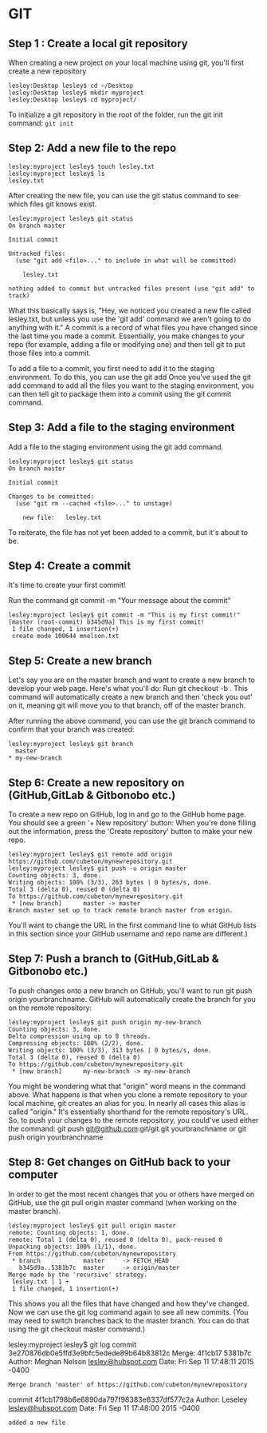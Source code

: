 # GIT
## Step 1 : Create a local git repository 
When creating a new project on your local machine using git, you'll first create a new repository
```
lesley:Desktop lesley$ cd ~/Desktop
lesley:Desktop lesley$ mkdir myproject
lesley:Desktop lesley$ cd myproject/
```
To initialize a git repository in the root of the folder, run the git init command:
```git init```
## Step 2: Add a new file to the repo
```
lesley:myproject lesley$ touch lesley.txt
lesley:myproject lesley$ ls
lesley.txt
```
After creating the new file, you can use the git status command to see which files git knows exist.
```
lesley:myproject lesley$ git status
On branch master

Initial commit

Untracked files:
  (use "git add <file>..." to include in what will be committed)

	lesley.txt

nothing added to commit but untracked files present (use "git add" to track)
```
What this basically says is, "Hey, we noticed you created a new file called lesley.txt, but unless you use the 'git add' command we aren't going to do anything with it."
A commit is a record of what files you have changed since the last time you made a commit. Essentially, you make changes to your repo (for example, adding a file or modifying one) and then tell git to put those files into a commit.

To add a file to a commit, you first need to add it to the staging environment. To do this, you can use the git add <filename>
Once you've used the git add command to add all the files you want to the staging environment, you can then tell git to package them into a commit using the git commit command. 
  
## Step 3: Add a file to the staging environment
Add a file to the staging environment using the git add command.
```
lesley:myproject lesley$ git status
On branch master

Initial commit

Changes to be committed:
  (use "git rm --cached <file>..." to unstage)

	new file:   lesley.txt
```
To reiterate, the file has not yet been added to a commit, but it's about to be.

## Step 4: Create a commit

It's time to create your first commit!

Run the command git commit -m "Your message about the commit"

```
lesley:myproject lesley$ git commit -m "This is my first commit!"
[master (root-commit) b345d9a] This is my first commit!
 1 file changed, 1 insertion(+)
 create mode 100644 mnelson.txt
```
## Step 5: Create a new branch
Let's say you are on the master branch and want to create a new branch to develop your web page. Here's what you'll do: Run git checkout -b <my branch name>. This command will automatically create a new branch and then 'check you out' on it, meaning git will move you to that branch, off of the master branch.

After running the above command, you can use the git branch command to confirm that your branch was created:
```
lesley:myproject lesley$ git branch
  master
* my-new-branch
```
## Step 6: Create a new repository on (GitHub,GitLab & Gitbonobo etc.)

To create a new repo on GitHub, log in and go to the GitHub home page. You should see a green '+ New repository' button: 
When you're done filling out the information, press the 'Create repository' button to make your new repo.
```
lesley:myproject lesley$ git remote add origin https://github.com/cubeton/mynewrepository.git
lesley:myproject lesley$ git push -u origin master
Counting objects: 3, done.
Writing objects: 100% (3/3), 263 bytes | 0 bytes/s, done.
Total 3 (delta 0), reused 0 (delta 0)
To https://github.com/cubeton/mynewrepository.git
 * [new branch]      master -> master
Branch master set up to track remote branch master from origin.
```
You'll want to change the URL in the first command line to what GitHub lists in this section since your GitHub username and repo name are different.)

## Step 7: Push a branch to (GitHub,GitLab & Gitbonobo etc.)
To push changes onto a new branch on GitHub, you'll want to run git push origin yourbranchname. GitHub will automatically create the branch for you on the remote repository: 
```
lesley:myproject lesley$ git push origin my-new-branch
Counting objects: 3, done.
Delta compression using up to 8 threads.
Compressing objects: 100% (2/2), done.
Writing objects: 100% (3/3), 313 bytes | 0 bytes/s, done.
Total 3 (delta 0), reused 0 (delta 0)
To https://github.com/cubeton/mynewrepository.git
 * [new branch]      my-new-branch -> my-new-branch
```
 You might be wondering what that "origin" word means in the command above. What happens is that when you clone a remote repository to your local machine, git creates an alias for you. In nearly all cases this alias is called "origin." It's essentially shorthand for the remote repository's URL. So, to push your changes to the remote repository, you could've used either the command: git push git@github.com:git/git.git yourbranchname or git push origin yourbranchname
 
 ## Step 8:  Get changes on GitHub back to your computer
 
 In order to get the most recent changes that you or others have merged on GitHub, use the git pull origin master command (when working on the master branch).
```
lesley:myproject lesley$ git pull origin master
remote: Counting objects: 1, done.
remote: Total 1 (delta 0), reused 0 (delta 0), pack-reused 0
Unpacking objects: 100% (1/1), done.
From https://github.com/cubeton/mynewrepository
 * branch            master     -> FETCH_HEAD
   b345d9a..5381b7c  master     -> origin/master
Merge made by the 'recursive' strategy.
 lesley.txt | 1 +
 1 file changed, 1 insertion(+)
 ```
This shows you all the files that have changed and how they've changed.
Now we can use the git log command again to see all new commits.
(You may need to switch branches back to the master branch. You can do that using the git checkout master command.)

lesley:myproject lesley$ git log
commit 3e270876db0e5ffd3e9bfc5edede89b64b83812c
Merge: 4f1cb17 5381b7c
Author: Meghan Nelson <lesley@hubspot.com>
Date:   Fri Sep 11 17:48:11 2015 -0400

    Merge branch 'master' of https://github.com/cubeton/mynewrepository

commit 4f1cb1798b6e6890da797f98383e6337df577c2a
Author: Leseley  <lesley@hubspot.com>
Date:   Fri Sep 11 17:48:00 2015 -0400

    added a new file


